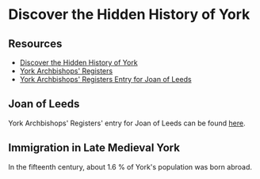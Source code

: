 Discover the Hidden History of York
===

Resources
---

- [Discover the Hidden History of York][1]
- [York Archbishops' Registers][2]
- [York Archbishops' Registers Entry for Joan of Leeds][3]

<!-- Links -->
[1]: https://www.futurelearn.com/courses/discover-the-hidden-history-of-york
[2]: https://archbishopsregisters.york.ac.uk/home_page/index
[3]: https://archbishopsregisters.york.ac.uk/searches/show?entry_id=hd76s2628&folio_id=9s1617195&folio_title=Register+9A+f.326+%28verso%29+entry+2&page=1&search_term=York%2C+St+Clement+Priory%2C+Benedictine

<!-- Links end -->

Joan of Leeds
---

York Archbishops' Registers' entry for Joan of Leeds can be found [here][3].

Immigration in Late Medieval York
---

In the fifteenth century, about 1.6 % of York's population was born abroad.
